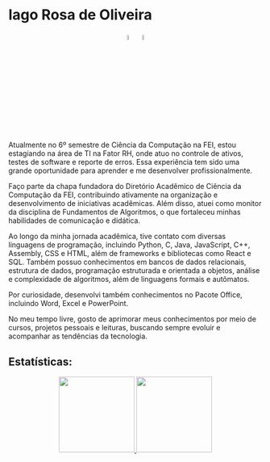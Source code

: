 # Iago Rosa de Oliveira

<div align="center">
  <a href="mailto:iagoimportantthings@gmail.com"><img width=5% height=5% loading="lazy" src="https://github.com/iagorosa28/iagorosa28/assets/125699322/1df10280-36e3-44c4-b504-83359b542ec2"></a>
  <a href="https://www.linkedin.com/in/iago-rosa-de-oliveira/"><img width=5% height=5% loading="lazy" src="https://github.com/iagorosa28/iagorosa28/assets/125699322/19733af4-2f3d-4eb2-9081-36165defea85"></a>
</div>

Atualmente no 6º semestre de Ciência da Computação na FEI, estou estagiando na área de TI na Fator RH, onde atuo no controle de ativos, testes de software e reporte de erros. Essa experiência tem sido uma grande oportunidade para aprender e me desenvolver profissionalmente.

Faço parte da chapa fundadora do Diretório Acadêmico de Ciência da Computação da FEI, contribuindo ativamente na organização e desenvolvimento de iniciativas acadêmicas. Além disso, atuei como monitor da disciplina de Fundamentos de Algoritmos, o que fortaleceu minhas habilidades de comunicação e didática.

Ao longo da minha jornada acadêmica, tive contato com diversas linguagens de programação, incluindo Python, C, Java, JavaScript, C++, Assembly, CSS e HTML, além de frameworks e bibliotecas como React e SQL. Também possuo conhecimentos em bancos de dados relacionais, estrutura de dados, programação estruturada e orientada a objetos, análise e complexidade de algoritmos, além de linguagens formais e autômatos.

Por curiosidade, desenvolvi também conhecimentos no Pacote Office, incluindo Word, Excel e PowerPoint.

No meu tempo livre, gosto de aprimorar meus conhecimentos por meio de cursos, projetos pessoais e leituras, buscando sempre evoluir e acompanhar as tendências da tecnologia.

## Estatísticas:

<div align="center">
  <a href="https://github.com/iagorosa28">
    <img loading="lazy" height="150em" src="https://github-readme-stats.vercel.app/api/top-langs/?username=iagorosa28&layout=compact&langs_count=7&theme=dracula"/>
    <img loading="lazy" height="150em" src="https://github-readme-stats.vercel.app/api?username=iagorosa28&show_icons=true&theme=dracula&include_all_commits=true&count_private=true"/>
</div>
